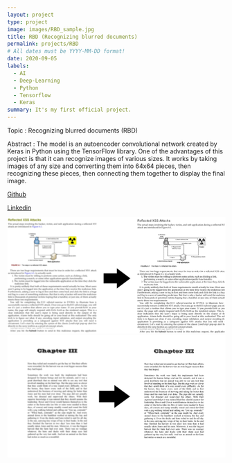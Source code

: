 ```yaml
---
layout: project
type: project
image: images/RBD_sample.jpg
title: RBD (Recognizing blurred documents)
permalink: projects/RBD
# All dates must be YYYY-MM-DD format!
date: 2020-09-05
labels:
  - AI
  - Deep-Learning
  - Python
  - Tensorflow
  - Keras
summary: It's my first official project.
---
```


Topic : Recognizing blurred documents (RBD)

Abstract : The model is an autoencoder convolutional network created by Keras in Python using the TensorFlow library. One of the advantages of this project is that it can recognize images of various sizes. It works by taking images of any size and converting them into 64x64 pieces, then recognizing these pieces, then connecting them together to display the final image.

[Github](https://github.com/AryaKoureshi/RBD)

[Linkedin](https://www.linkedin.com/posts/arya-koureshi_deeplearning-python-tensorflow-activity-6707914099294003201-5eM2)

<div class="ui xlarge images">
  <img class="ui image" src="../images/sample2.jpg">
  <img class="ui image" src="../images/sample3.jpg">
</div>
